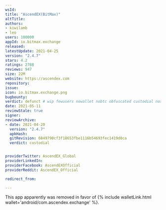 ```yaml
---
wsId: 
title: "AscendEX(BitMax)"
altTitle: 
authors:
- kiwilamb
- leo
users: 100000
appId: io.bitmax.exchange
released: 
latestUpdate: 2021-04-25
version: "2.4.7"
stars: 4.2
ratings: 2788
reviews: 947
size: 22M
website: https://ascendex.com
repository: 
issue: 
icon: io.bitmax.exchange.png
bugbounty: 
verdict: defunct # wip fewusers nowallet nobtc obfuscated custodial nosource nonverifiable reproducible bounty defunct
date: 2021-05-11
reviewStale: true
signer: 
reviewArchive:
- date: 2021-04-20
  version: "2.4.7"
  apkHash: 
  gitRevision: 6849790cf3f18653fbe1116b54693fec1419d0ca
  verdict: custodial


providerTwitter: AscendEX_Global
providerLinkedIn: 
providerFacebook: AscendEXOfficial
providerReddit: AscendEX_Official

redirect_from:

---
```



This app apparently was removed in favor of {% include walletLink.html wallet='android/com.ascendex.exchange' %}.